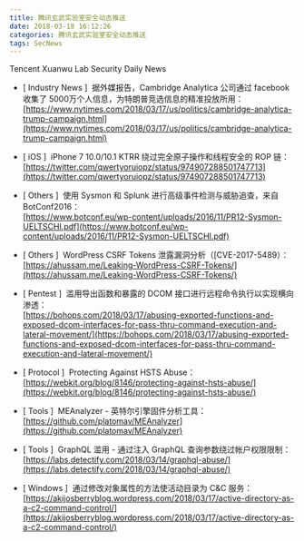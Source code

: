 ```yaml
---
title: 腾讯玄武实验室安全动态推送
date: 2018-03-18 16:12:26
categories: 腾讯玄武实验室安全动态推送
tags: SecNews
---
```


Tencent Xuanwu Lab Security Daily News  
* [ Industry News ]  据外媒报告，Cambridge Analytica 公司通过 facebook 收集了  5000万个人信息，为特朗普竞选信息的精准投放所用：   
[https://www.nytimes.com/2018/03/17/us/politics/cambridge-analytica-trump-campaign.html](https://www.nytimes.com/2018/03/17/us/politics/cambridge-analytica-trump-campaign.html)  

* [ iOS ]  iPhone 7 10.0/10.1 KTRR 绕过完全原子操作和线程安全的 ROP 链：   
[https://twitter.com/qwertyoruiopz/status/974907288501747713](https://twitter.com/qwertyoruiopz/status/974907288501747713)  

* [ Others ]  使用 Sysmon 和 Splunk 进行高级事件检测与威胁追查，来自 BotConf2016：   
[https://www.botconf.eu/wp-content/uploads/2016/11/PR12-Sysmon-UELTSCHI.pdf](https://www.botconf.eu/wp-content/uploads/2016/11/PR12-Sysmon-UELTSCHI.pdf)  

* [ Others ]  WordPress CSRF Tokens 泄露漏洞分析（[CVE-2017-5489）：   
[https://ahussam.me/Leaking-WordPress-CSRF-Tokens/](https://ahussam.me/Leaking-WordPress-CSRF-Tokens/)  

* [ Pentest ]  滥用导出函数和暴露的 DCOM 接口进行远程命令执行以实现横向渗透：   
[https://bohops.com/2018/03/17/abusing-exported-functions-and-exposed-dcom-interfaces-for-pass-thru-command-execution-and-lateral-movement/](https://bohops.com/2018/03/17/abusing-exported-functions-and-exposed-dcom-interfaces-for-pass-thru-command-execution-and-lateral-movement/)  

* [ Protocol ]  Protecting Against HSTS Abuse：   
[https://webkit.org/blog/8146/protecting-against-hsts-abuse/](https://webkit.org/blog/8146/protecting-against-hsts-abuse/)  

* [ Tools ]  MEAnalyzer - 英特尔引擎固件分析工具：   
[https://github.com/platomav/MEAnalyzer](https://github.com/platomav/MEAnalyzer)  

* [ Tools ]  GraphQL 滥用 - 通过注入 GraphQL 查询参数绕过帐户权限限制：   
[https://labs.detectify.com/2018/03/14/graphql-abuse/](https://labs.detectify.com/2018/03/14/graphql-abuse/)  

* [ Windows ]  通过修改对象属性的方法使活动目录为 C&amp;C 服务：   
[https://akijosberryblog.wordpress.com/2018/03/17/active-directory-as-a-c2-command-control/](https://akijosberryblog.wordpress.com/2018/03/17/active-directory-as-a-c2-command-control/)  

